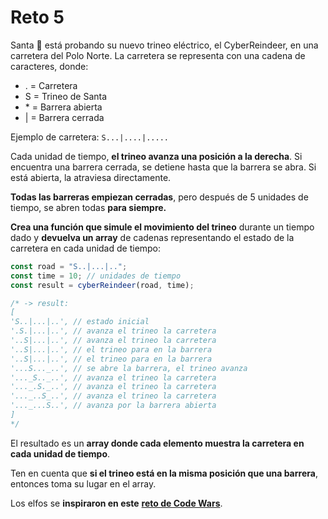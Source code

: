 # Reto 5

Santa 🎅 está probando su nuevo trineo eléctrico, el CyberReindeer, en una carretera del Polo Norte. La carretera se representa con una cadena de caracteres, donde:

- . = Carretera
- S = Trineo de Santa
- \* = Barrera abierta
- | = Barrera cerrada

Ejemplo de carretera: `S...|....|.....`

Cada unidad de tiempo, **el trineo avanza una posición a la derecha**. Si encuentra una barrera cerrada, se detiene hasta que la barrera se abra. Si está abierta, la atraviesa directamente.

**Todas las barreras empiezan cerradas**, pero después de 5 unidades de tiempo, se abren todas **para siempre.**

**Crea una función que simule el movimiento del trineo** durante un tiempo dado y **devuelva un array** de cadenas representando el estado de la carretera en cada unidad de tiempo:

```js
const road = "S..|...|..";
const time = 10; // unidades de tiempo
const result = cyberReindeer(road, time);

/* -> result:
[
'S..|...|..', // estado inicial
'.S.|...|..', // avanza el trineo la carretera
'..S|...|..', // avanza el trineo la carretera
'..S|...|..', // el trineo para en la barrera
'..S|...|..', // el trineo para en la barrera
'...S..._..', // se abre la barrera, el trineo avanza
'..._S.._..', // avanza el trineo la carretera
'..._.S._..', // avanza el trineo la carretera
'..._..S_..', // avanza el trineo la carretera
'..._...S..', // avanza por la barrera abierta
]
*/
```

El resultado es un **array donde cada elemento muestra la carretera en cada unidad de tiempo**.

Ten en cuenta que **si el trineo está en la misma posición que una barrera**, entonces toma su lugar en el array.

Los elfos se **inspiraron en este** [**reto de Code Wars**](https://www.codewars.com/kata/5d0ae91acac0a50232e8a547/javascript).

